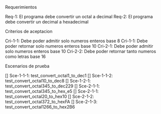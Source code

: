 Requerimientos 

Req-1: El programa debe convertir un octal a decimal 
Req-2: El programa debe convertir un decimal a hexadecimal 

Criterios de aceptacion

Cri-1-1: Debe poder admitir solo numeros enteros base 8 
Cri-1-1: Debe poder retornar solo numeros enteros base 10 
Cri-2-1: Debe poder admitir solo numeros enteros base 10 
Cri-2-2: Debe poder retornar tanto numeros como letras base 16

Escenarios de prueba 

[] Sce-1-1-1: test_convert_octal1_to_dec1 
[] Sce-1-1-2: test_convert_octal10_to_dec8 
[] Sce-1-2-1: test_convert_octal345_to_dec229
[] Sce-2-1-1: test_convert_octal345_to_hex_e5
[] Sce-2-1-1: test_convert_octal20_to_hex10 
[] Sce-2-1-2: test_convert_octal372_to_hexFA
[] Sce-2-1-3: test_convert_octal1266_to_hex2B6



